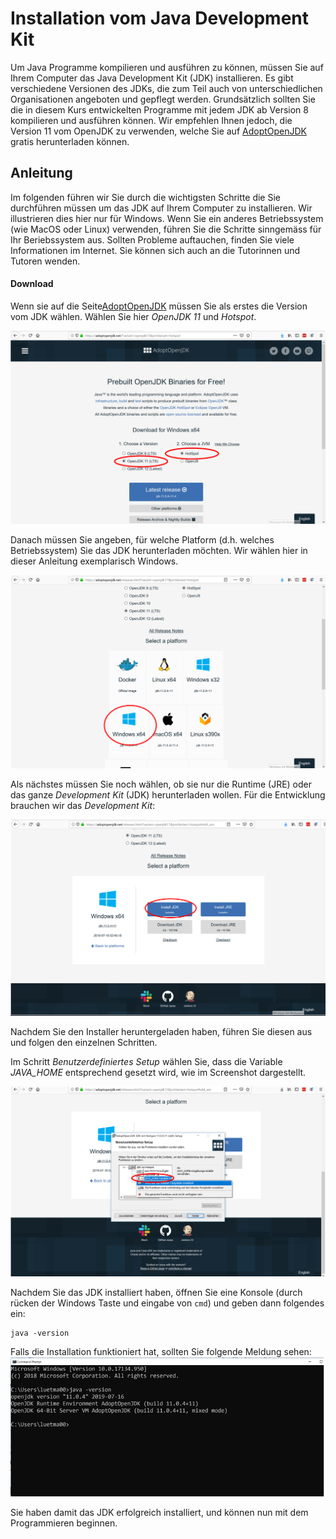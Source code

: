 # Installation vom Java Development Kit

Um Java Programme kompilieren und ausführen zu können, müssen Sie auf Ihrem Computer das Java Development Kit (JDK) installieren. 
Es gibt verschiedene Versionen des JDKs, die zum Teil auch von unterschiedlichen Organisationen angeboten und gepflegt werden.
Grundsätzlich sollten Sie die in diesem Kurs entwickelten Programme mit jedem JDK ab Version 8 kompilieren und ausführen können. 
Wir empfehlen Ihnen jedoch, die Version 11 vom OpenJDK zu verwenden, welche Sie auf [AdoptOpenJDK](https://adoptopenjdk.net) gratis
herunterladen können. 

## Anleitung

Im folgenden führen wir Sie durch die wichtigsten Schritte die Sie durchführen müssen um das JDK auf Ihrem Computer zu installieren. Wir illustrieren dies hier nur für Windows. Wenn Sie ein anderes Betriebssystem (wie MacOS oder Linux) verwenden, führen Sie die Schritte sinngemäss für Ihr Beriebssystem aus. Sollten Probleme auftauchen, finden Sie viele Informationen im Internet. Sie können sich auch an die Tutorinnen und Tutoren wenden. 

#### Download

Wenn sie auf die Seite[AdoptOpenJDK](https://adoptopenjdk.net) müssen Sie als erstes die Version vom JDK wählen. Wählen Sie hier *OpenJDK 11* und *Hotspot*. 

![jdk-version](./images-jdk/choosejdk.png)

Danach müssen Sie angeben, für welche Platform (d.h. welches Betriebssystem) Sie das JDK herunterladen möchten. Wir wählen hier in dieser Anleitung exemplarisch Windows.

![jdk-platform](./images-jdk/choosejdk-platform.png)

Als nächstes müssen Sie noch wählen, ob sie nur die Runtime (JRE) oder das ganze *Development Kit* (JDK) herunterladen wollen. Für die Entwicklung brauchen wir das *Development Kit*:

![jdk-jdk](./images-jdk/choosejdk-jdk.png)

Nachdem Sie den Installer heruntergeladen haben, führen Sie diesen aus und folgen den einzelnen Schritten. 

Im Schritt *Benutzerdefiniertes Setup* wählen Sie, dass die Variable *JAVA_HOME* entsprechend gesetzt wird, wie im Screenshot dargestellt.

![jdk-installer](./images-jdk/jdk-installer.png)

Nachdem Sie das JDK installiert haben, öffnen Sie eine Konsole (durch rücken der Windows Taste und eingabe von ```cmd```) und geben dann folgendes ein:

```
java -version
```

Falls die Installation funktioniert hat, sollten Sie folgende Meldung sehen:
![java-version](./images-jdk/java-version.png)

Sie haben damit das JDK erfolgreich installiert, und können nun mit dem Programmieren beginnen. 
